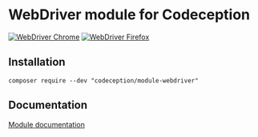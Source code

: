 # WebDriver module for Codeception

[![WebDriver Chrome](https://github.com/Codeception/module-webdriver/actions/workflows/php.yml/badge.svg)](https://github.com/Codeception/module-webdriver/actions/workflows/webdriver-chrome.yml) [![WebDriver Firefox](https://github.com/Codeception/module-webdriver/actions/workflows/php.yml/badge.svg)](https://github.com/Codeception/module-webdriver/actions/workflows/webdriver-firefox.yml)


## Installation

```
composer require --dev "codeception/module-webdriver"
```

## Documentation

<a href="https://codeception.com/docs/modules/WebDriver">Module documentation</a>
